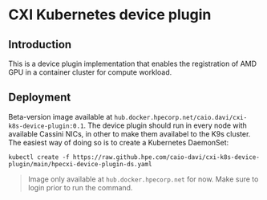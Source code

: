 # CXI Kubernetes device plugin

## Introduction

This is a device plugin implementation that enables the registration of AMD GPU in a container cluster for compute workload.

## Deployment

Beta-version image available at `hub.docker.hpecorp.net/caio.davi/cxi-k8s-device-plugin:0.1`. 
The device plugin should run in every node with available Cassini NICs, in other to make them availabel to the K9s cluster. The easiest way of doing so is to create a Kubernetes DaemonSet:

```
kubectl create -f https://raw.github.hpe.com/caio-davi/cxi-k8s-device-plugin/main/hpecxi-device-plugin-ds.yaml
```

> Image only available at `hub.docker.hpecorp.net` for now. Make sure to login prior to run the command. 
